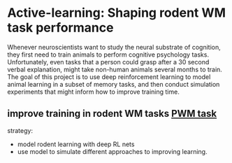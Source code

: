 # Active-learning: Shaping rodent WM task performance
Whenever neuroscientists want to study the neural substrate of cognition, they first need to train animals to perform cognitive psychology tasks. Unfortunately, even tasks that a person could grasp after a 30 second verbal explanation, might take non-human animals several months to train. The goal of this project is to use deep reinforcement learning to model animal learning in a subset of memory tasks, and then conduct simulation experiments that might inform how to improve training time. 

## improve training in rodent WM tasks [PWM task](https://www.nature.com/articles/nature25510)
strategy: 
* model rodent learning with deep RL nets 
* use model to simulate different approaches to improving learning.
